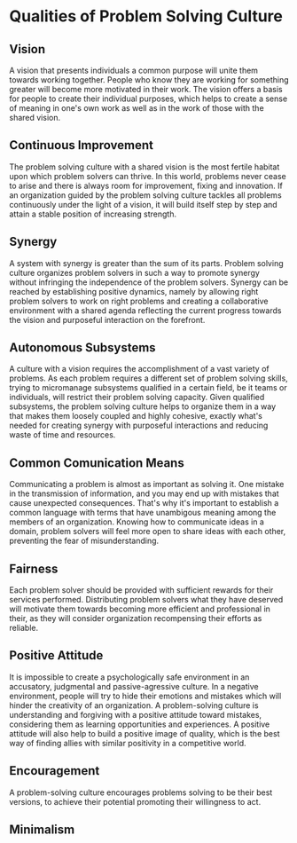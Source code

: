 # Qualities of Problem Solving Culture

## Vision
A vision that presents individuals a common purpose will unite them towards working together. People who know they are working for something greater will become more motivated in their work. The vision offers a basis for people to create their individual purposes, which helps to create a sense of meaning in one's own work as well as in the work of those with the shared vision.

## Continuous Improvement
The problem solving culture with a shared vision is the most fertile habitat upon which problem solvers can thrive. In this world, problems never cease to arise and there is always room for improvement, fixing and innovation. If an organization guided by the problem solving culture tackles all problems continuously under the light of a vision, it will build itself step by step and attain a stable position of increasing strength. 

## Synergy
A system with synergy is greater than the sum of its parts. Problem solving culture organizes problem solvers in such a way to promote synergy without infringing the independence of the problem solvers. Synergy can be reached by establishing positive dynamics, namely by allowing right problem solvers to work on right problems and creating a collaborative environment with a shared agenda reflecting the current progress towards the vision and purposeful interaction on the forefront.

## Autonomous Subsystems
A culture with a vision requires the accomplishment of a vast variety of problems. As each problem requires a different set of problem solving skills, trying to micromanage subsystems qualified in a certain field, be it teams or individuals, will restrict their problem solving capacity. Given qualified subsystems, the problem solving culture helps to organize them in a way that makes them loosely coupled and highly cohesive, exactly what's needed for creating synergy with purposeful interactions and reducing waste of time and resources.

## Common Comunication Means
Communicating a problem is almost as important as solving it. One mistake in the transmission of information, and you may end up with mistakes that cause unexpected consequences. That's why it's important to establish a common language with terms that have unambigous meaning among the members of an organization. Knowing how to communicate ideas in a domain, problem solvers will feel more open to share ideas with each other, preventing the fear of misunderstanding.

## Fairness
Each problem solver should be provided with sufficient rewards for their services performed. Distributing problem solvers what they have deserved will motivate them towards becoming more efficient and professional in their, as they will consider organization recompensing their efforts as reliable.

## Positive Attitude
It is impossible to create a psychologically safe environment in an accusatory, judgmental and passive-agressive culture. In a negative environment, people will try to hide their emotions and mistakes which will hinder the creativity of an organization. A problem-solving culture is understanding and forgiving with a positive attitude toward mistakes, considering them as learning opportunities and experiences. A positive attitude will also help to build a positive image of quality, which is the best way of finding allies with similar positivity in a competitive world.

## Encouragement
A problem-solving culture encourages problems solving to be their best versions, to achieve their potential promoting their willingness to act.

## Minimalism

